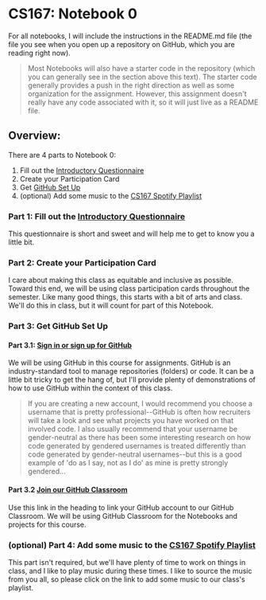 # CS167: Notebook 0
For all notebooks, I will include the instructions in the README.md file (the file you see when you open up a repository on GitHub, which you are reading right now). 

> Most Notebooks will also have a starter code in the repository (which you can generally see in the section above this text). The starter code generally provides a push in the right direction as well as some organization for the assignment. However, this assignment doesn't really have any code associated with it, so it will just live as a README file. 

## Overview:
There are 4 parts to Notebook 0: 
1. Fill out the [Introductory Questionnaire](https://tinyurl.com/3t2ustza)
2. Create your Participation Card
3. Get [GitHub Set Up](https://classroom.github.com/classrooms/123478730-s23-cs167)
4. (optional) Add some music to the [CS167 Spotify Playlist](https://open.spotify.com/playlist/0rTRc8YwER0mJJDylLTfk8?si=7f6319f4854040db)
<!-- 4. Sign up for [PollEverywhere](https://PollEv.com/meredithmoore011/register)-->


### Part 1: Fill out the [Introductory Questionnaire](https://tinyurl.com/3t2ustza)
This questionnaire is short and sweet and will help me to get to know you a little bit.

### Part 2: Create your Participation Card
I care about making this class as equitable and inclusive as possible. Toward this end, we will be using class participation cards throughout the semester. Like many good things, this starts with a bit of arts and class. We'll do this in class, but it will count for part of this Notebook.

### Part 3: Get GitHub Set Up
#### Part 3.1: [Sign in or sign up for GitHub](https://github.com/)
We will be using GitHub in this course for assignments. GitHub is an industry-standard tool to manage repositories (folders) or code. It can be a little bit tricky to get the hang of, but I'll provide plenty of demonstrations of how to use GitHub within the context of this class. 

> If you are creating a new account, I would recommend you choose a username that is pretty professional--GitHub is often how recruiters will take a look and see what projects you have worked on that involved code. I also usually recommend that your username be gender-neutral as there has been some interesting research on how code generated by gendered usernames is treated differently than code generated by gender-neutral usernames--but this is a good example of 'do as I say, not as I do' as mine is pretty strongly gendered... 

#### Part 3.2 [Join our GitHub Classroom](https://classroom.github.com/classrooms/123478730-s23-cs167 )
Use this link in the heading to link your GitHub account to our GitHub Classroom. We will be using GitHub Classroom for the Notebooks and projects for this course. 

<!--### Part 4: [Sign Up for PollEverywhere](https://PollEv.com/meredithmoore011/register)
PollEverywhere is a nifty tool that lets me poll the class. I use it to take attendance, as well as check to see how well the material I'm teaching is sticking. It's $13.99 for a year, and you will need to pay this with a credit card when you create an account. 
> If you already have used PollEverywhere with me this year, lucky you, you don't need to do this step.-->

### (optional) Part 4: Add some music to the [CS167 Spotify Playlist](https://open.spotify.com/playlist/0rTRc8YwER0mJJDylLTfk8?si=7f6319f4854040db)
This part isn't required, but we'll have plenty of time to work on things in class, and I like to play music during these times. I like to source the music from you all, so please click on the link to add some music to our class's playlist.
